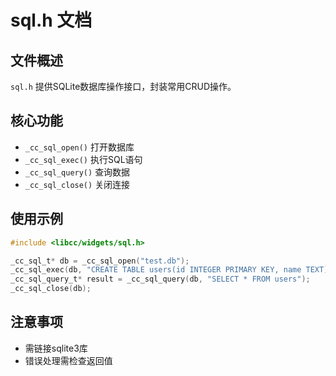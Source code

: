 # sql.h 文档

## 文件概述
`sql.h` 提供SQLite数据库操作接口，封装常用CRUD操作。

## 核心功能
- `_cc_sql_open()` 打开数据库
- `_cc_sql_exec()` 执行SQL语句
- `_cc_sql_query()` 查询数据
- `_cc_sql_close()` 关闭连接

## 使用示例
```c
#include <libcc/widgets/sql.h>

_cc_sql_t* db = _cc_sql_open("test.db");
_cc_sql_exec(db, "CREATE TABLE users(id INTEGER PRIMARY KEY, name TEXT)");
_cc_sql_query_t* result = _cc_sql_query(db, "SELECT * FROM users");
_cc_sql_close(db);
```

## 注意事项
- 需链接sqlite3库
- 错误处理需检查返回值